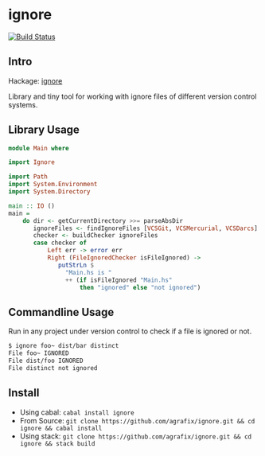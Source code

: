 ignore
=====

[![Build Status](https://travis-ci.org/agrafix/ignore.svg)](https://travis-ci.org/agrafix/ignore)

## Intro

Hackage: [ignore](http://hackage.haskell.org/package/ignore)

Library and tiny tool for working with ignore files of different version control systems.

## Library Usage

```haskell
module Main where

import Ignore

import Path
import System.Environment
import System.Directory

main :: IO ()
main =
    do dir <- getCurrentDirectory >>= parseAbsDir
       ignoreFiles <- findIgnoreFiles [VCSGit, VCSMercurial, VCSDarcs] dir
       checker <- buildChecker ignoreFiles
       case checker of
           Left err -> error err
           Right (FileIgnoredChecker isFileIgnored) ->
           	  putStrLn $ 
           	    "Main.hs is " 
           	    ++ (if isFileIgnored "Main.hs" 
           	        then "ignored" else "not ignored")
```

## Commandline Usage

Run in any project under version control to check if a file is ignored or not.

```bash
$ ignore foo~ dist/bar distinct
File foo~ IGNORED
File dist/foo IGNORED
File distinct not ignored
```

## Install

* Using cabal: `cabal install ignore`
* From Source: `git clone https://github.com/agrafix/ignore.git && cd ignore && cabal install`
* Using stack: `git clone https://github.com/agrafix/ignore.git && cd ignore && stack build`
